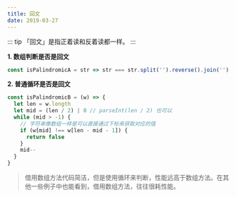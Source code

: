 ```yaml
---
title: 回文
date: 2019-03-27
---
```


::: tip
「回文」是指正着读和反着读都一样。
:::

**1. 数组判断是否是回文**

```js
const isPalindromicA = str => str === str.split('').reverse().join('')
```

**2. 普通循环是否是回文**

```js
const isPalindromicB = (w) => {
  let len = w.length
  let mid = (len / 2) | 0 // parseInt(len / 2) 也可以
  while (mid > -1) {
    // 字符串像数组一样是可以直接通过下标来获取对应的值
    if (w[mid] !== w[len - mid - 1]) {
      return false
    }
    mid--
  }
}
```

> 借用数组方法代码简洁，但是使用循环来判断，性能远高于数组方法。在其他一些例子中也能看到，借用数组方法，往往很耗性能。
